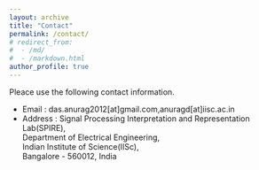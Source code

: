 ```yaml
---
layout: archive
title: "Contact"
permalink: /contact/
# redirect_from: 
#  - /md/
#  - /markdown.html
author_profile: true
---
```



Pleace use the following contact information.

* Email : das.anurag2012[at]gmail.com,anuragd[at]iisc.ac.in
* Address : Signal Processing Interpretation and Representation Lab(SPIRE),<br/> 
          Department of Electrical Engineering,<br/>
          Indian Institute of Science(IISc),<br/> 
          Bangalore - 560012, India 
